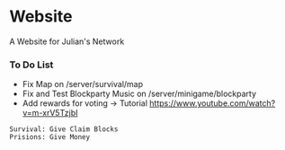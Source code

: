 # Website
A Website for Julian's Network

### To Do List
- Fix Map on /server/survival/map
- Fix and Test Blockparty Music on /server/minigame/blockparty
- Add rewards for voting -> Tutorial https://www.youtube.com/watch?v=m-xrV5TzjbI
~~~
Survival: Give Claim Blocks
Prisions: Give Money
~~~
